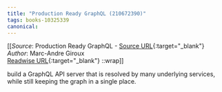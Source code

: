 ```yaml
---
title: "Production Ready GraphQL (210672390)"
tags: books-10325339
canonical: 
---
```


[[_Source_: Production Ready GraphQL - [Source URL](){:target="_blank"}<br>
_Author_: Marc-Andre Giroux<br>
[Readwise URL](https://readwise.io/open/210672390){:target="_blank"}
::wrap]]

build a GraphQL API server that is resolved by many underlying services, while still keeping the graph in a single place.

